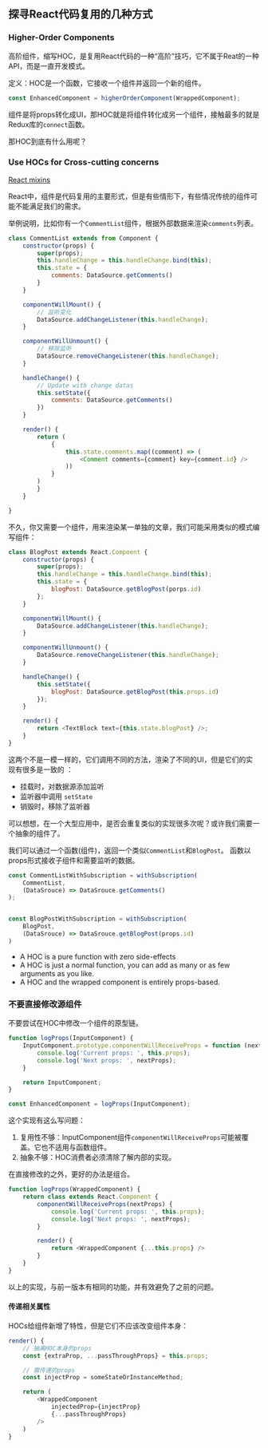 ## 探寻React代码复用的几种方式

### Higher-Order Components

高阶组件，缩写HOC，是复用React代码的一种“高阶”技巧，它不属于Reat的一种API，而是一直开发模式。

定义：HOC是一个函数，它接收一个组件并返回一个新的组件。

```javascript
const EnhancedComponent = higherOrderComponent(WrappedComponent);
```

组件是将props转化成UI，那HOC就是将组件转化成另一个组件，接触最多的就是Redux库的`connect`函数。

那HOC到底有什么用呢？

### Use HOCs for Cross-cutting concerns

[React mixins](https://reactjs.org/blog/2016/07/13/mixins-considered-harmful.html)

React中，组件是代码复用的主要形式，但是有些情形下，有些情况传统的组件可能不能满足我们的需求。

举例说明，比如你有一个`CommentList`组件，根据外部数据来渲染`comments`列表。

```javascript
class CommentList extends from Component {
	constructor(props) {
		super(props);
		this.handleChange = this.handleChange.bind(this);
		this.state = {
			comments: DataSource.getComments()
		}
	}

	componentWillMount() {
		// 监听变化
		DataSource.addChangeListener(this.handleChange);
	}

	componentWillUnmount() {
		// 移除监听
		DataSource.removeChangeListener(this.handleChange);
	}

	handleChange() {
		// Update with change datas
		this.setState({
			comments: DataSource.getComments()
		})
	}

	render() {
		return (
			{
				this.state.comments.map((comment) => (
					<Comment comments={comment} key={comment.id} />
				))
			}
		)	
		}
	}

}
```

不久，你又需要一个组件，用来渲染某一单独的文章，我们可能采用类似的模式编写组件：

```javascript
class BlogPost extends React.Compoent {
	constructor(props) {
		super(props);
		this.handleChange = this.handleChange.bind(this);
		this.state = {
			blogPost: DataSource.getBlogPost(porps.id)
		};
	}

	componentWillMount() {
		DataSource.addChangeListener(this.handleChange);
	}

	componentWillUnmount() {
		DataSource.removeChangeListener(this.handleChange);
	}

	handleChange() {
		this.setState({
			blogPost: DataSource.getBlogPost(this.props.id)
		});
	}

	render() {
		return <TextBlock text={this.state.blogPost} />;
	}
}
```

这两个不是一模一样的，它们调用不同的方法，渲染了不同的UI，但是它们的实现有很多是一致的 ：

- 挂载时，对数据源添加监听
- 监听器中调用	`setState`
- 销毁时，移除了监听器

可以想想，在一个大型应用中，是否会重复类似的实现很多次呢？或许我们需要一个抽象的组件了。

我们可以通过一个函数(组件)，返回一个类似`CommentList`和`BlogPost`。 函数以props形式接收子组件和需要监听的数据。

```javascript
const CommentListWithSubscription = withSubscription(
	CommentList,
	(DataSrouce) => DataSrouce.getComments()
);


const BlogPostWithSubscription = withSubscription(
	BlogPost,
	(DataSrouce) => DataSrouce.getBlogPost(props.id)
)
```

- A HOC is a pure function with zero side-effects
- A HOC is just a normal function, you can add as many or as few arguments as you like.
- A HOC and the wrapped component is entirely props-based.

### 不要直接修改源组件

不要尝试在HOC中修改一个组件的原型链。

```javascript
function logProps(InputComponent) {
	InputComponent.prototype.componentWillReceiveProps = function (nextProps) {
		console.log('Current props: ', this.props);
		console.log('Next props: ', nextProps);
	}

	return InputComponent;
}

const EnhancedComponent = logProps(InputComponent);
```

这个实现有这么写问题：

1. 复用性不够：InputComponent组件`componentWillReceiveProps`可能被覆盖。它也不适用与函数组件。
2. 抽象不够：HOC消费者必须清除了解内部的实现。

在直接修改的之外，更好的办法是组合。

```javascript
function logProps(WrappedComponent) {
	return class extends React.Component {
		componentWillReceiveProps(nextProps) {
			console.log('Current props: ', this.props);
			console.log('Next props: ', nextProps);
		}

		render() {
			return <WrappedComponent {...this.props} />
		}
	}
}
```

以上的实现，与前一版本有相同的功能，并有效避免了之前的问题。

#### 传递相关属性

HOCs给组件新增了特性，但是它们不应该改变组件本身：

```javascript
render() {
	// 抽离HOC本身的props
	const {extraProp, ...passThroughProps} = this.props;

	// 需传递的props
	const injectProp = someStateOrInstanceMethod;

	return (
		<WrappedComponent
			injectedProp={injectProp}
			{...passThroughProps}
		/>
	)
}
```






























